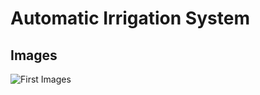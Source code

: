 # Automatic Irrigation System

## Images

![First Images](/assets/images/Images/0.jpeg?token=GHSAT0AAAAAABVR6A7B5RVZ3CI4S5SM6I6CYVHCATQ)
